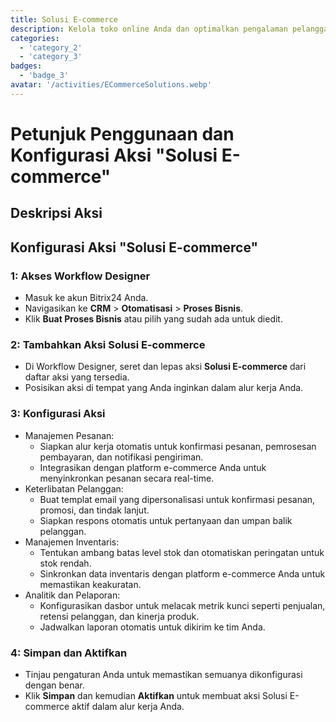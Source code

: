```yaml
---
title: Solusi E-commerce
description: Kelola toko online Anda dan optimalkan pengalaman pelanggan.
categories: 
  - 'category_2'
  - 'category_3'
badges: 
  - 'badge_3'
avatar: '/activities/ECommerceSolutions.webp'
---
```

# Petunjuk Penggunaan dan Konfigurasi Aksi "Solusi E-commerce"

## Deskripsi Aksi

## **Konfigurasi Aksi "Solusi E-commerce"**

### 1: Akses Workflow Designer
- Masuk ke akun Bitrix24 Anda.
- Navigasikan ke **CRM** > **Otomatisasi** > **Proses Bisnis**.
- Klik **Buat Proses Bisnis** atau pilih yang sudah ada untuk diedit.

### 2: Tambahkan Aksi Solusi E-commerce
- Di Workflow Designer, seret dan lepas aksi **Solusi E-commerce** dari daftar aksi yang tersedia.
- Posisikan aksi di tempat yang Anda inginkan dalam alur kerja Anda.

### 3: Konfigurasi Aksi
- Manajemen Pesanan:
  - Siapkan alur kerja otomatis untuk konfirmasi pesanan, pemrosesan pembayaran, dan notifikasi pengiriman.
  - Integrasikan dengan platform e-commerce Anda untuk menyinkronkan pesanan secara real-time.
- Keterlibatan Pelanggan:
  - Buat templat email yang dipersonalisasi untuk konfirmasi pesanan, promosi, dan tindak lanjut.
  - Siapkan respons otomatis untuk pertanyaan dan umpan balik pelanggan.
- Manajemen Inventaris:
  - Tentukan ambang batas level stok dan otomatiskan peringatan untuk stok rendah.
  - Sinkronkan data inventaris dengan platform e-commerce Anda untuk memastikan keakuratan.
- Analitik dan Pelaporan:
  - Konfigurasikan dasbor untuk melacak metrik kunci seperti penjualan, retensi pelanggan, dan kinerja produk.
  - Jadwalkan laporan otomatis untuk dikirim ke tim Anda.

### 4: Simpan dan Aktifkan
- Tinjau pengaturan Anda untuk memastikan semuanya dikonfigurasi dengan benar.
- Klik **Simpan** dan kemudian **Aktifkan** untuk membuat aksi Solusi E-commerce aktif dalam alur kerja Anda.